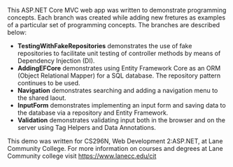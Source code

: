 This ASP.NET Core MVC web app was written to demonstrate programming concepts. Each branch was created while adding new fretures as examples of a particular set of programming concepts. The branches are described below:

- **TestingWithFakeRepositories** demonstrates the use of fake repositories to facilitate unit testing of controller methods by means of Dependency Injection (DI).
- **AddingEFCore** demonstrates using Entity Framework Core as an ORM (Object Relational Mapper) for a SQL database. The repository pattern continues to be used.
- **Navigation** demonstrates searching and adding a navigation menu to the shared laout.
- **InputForm** demonstrates implementing an input form and saving data to the database via a repository and Entity Framework.
- **Validation** demonstrates validating input both in the browser and on the server using Tag Helpers and Data Annotations.

This demo was written for CS296N, Web Development 2:ASP.NET, at Lane Community College.
For more information on courses and degrees at Lane Community college visit https://www.lanecc.edu/cit
